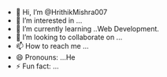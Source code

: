 - 👋 Hi, I’m @HrithikMishra007
- 👀 I’m interested in ...
- 🌱 I’m currently learning ..Web Development.
- 💞️ I’m looking to collaborate on ...
- 📫 How to reach me ...
- 😄 Pronouns: ...He
- ⚡ Fun fact: ...

<!---
HrithikMishra007/HrithikMishra007 is a ✨ special ✨ repository because its `README.md` (this file) appears on your GitHub profile.
You can click the Preview link to take a look at your changes.
--->

